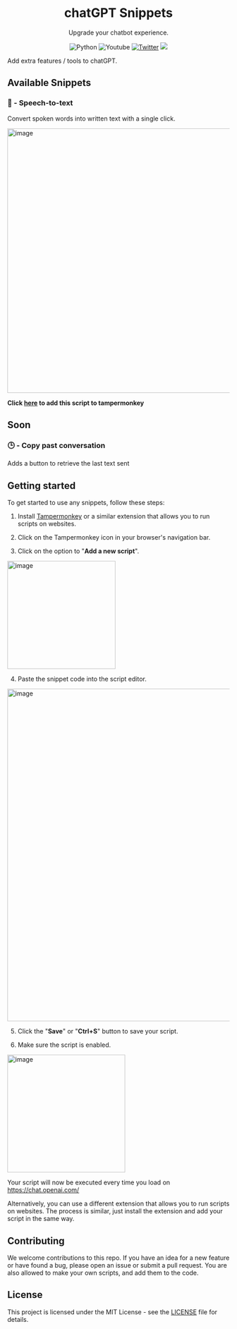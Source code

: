 <div align="center">
  <h1>chatGPT Snippets</h1>
  <p align="center"> Upgrade your chatbot experience. </p>
</div>

<p align="center">
    <a style="text-decoration:none" href="https://python.org">
        <img src="https://img.shields.io/badge/python-3670A0?style=for-the-badge&logo=python&logoColor=ffdd54" alt="Python" />
    </a>
     <a style="text-decoration:none" href="https://www.youtube.com/channel/UCbfGHhyeHpKXF5rl1cRfvbg">
        <img alt="Youtube" title="Youtube" src="https://img.shields.io/badge/-YouTube-red?style=for-the-badge&logo=youtube&logoColor=white"/></a>
  <a href="https://twitter.com/law_tutorials"><img alt="Twitter" title="Twitter" src="https://img.shields.io/badge/-Twitter-1DA1F2?style=for-the-badge&logo=twitter&logoColor=white"/></a>
  <a href="https://discord.gg/cPKc5B6Gnv" alt="Dev Pro Tips Discussion & Support Server">
    <img src="https://img.shields.io/discord/836621542917275668?color=7289DA&labelColor=4a64bd&logo=discord&logoColor=white&style=for-the-badge"/></a>
</p>


Add extra features / tools to chatGPT.

## Available Snippets

### 💬 - Speech-to-text

Convert spoken words into written text with a single click.

<img width="600" alt="image" src="https://s9.gifyu.com/images/te.gif">

<b> Click [here](https://raw.githubusercontent.com/LawOff/chatGPT-Snippets/main/plugins/speechToText.plugin.js) to add this script to tampermonkey </b>


## Soon 

### 🕒 - Copy past conversation
Adds a button to retrieve the last text sent

## Getting started

To get started to use any snippets, follow these steps:

1. Install [Tampermonkey](https://www.tampermonkey.net/) or a similar extension that allows you to run scripts on websites.

2. Click on the Tampermonkey icon in your browser's navigation bar.

3. Click on the option to "<b>Add a new script</b>".
<img width="245" alt="image" src="https://user-images.githubusercontent.com/95545719/208895572-03607a4d-0a92-4a17-810d-04feb8255593.png">

4. Paste the snippet code into the script editor.
<img width="754" alt="image" src="https://user-images.githubusercontent.com/95545719/209725118-76fbb857-d37c-4f61-9530-5eaef0afc55e.png">


5. Click the "<b>Save</b>" or "<b>Ctrl+S</b>" button to save your script.

6. Make sure the script is enabled.
<img width="267" alt="image" src="https://user-images.githubusercontent.com/95545719/209725090-434d4765-bb75-4b79-81e6-5f19229331bd.png">


Your script will now be executed every time you load on https://chat.openai.com/

Alternatively, you can use a different extension that allows you to run scripts on websites. The process is similar, just install the extension and add your script in the same way.


## Contributing

We welcome contributions to this repo. If you have an idea for a new feature or have found a bug, please open an issue or submit a pull request.
You are also allowed to make your own scripts, and add them to the code.

## License

This project is licensed under the MIT License - see the [LICENSE](LICENSE) file for details.
